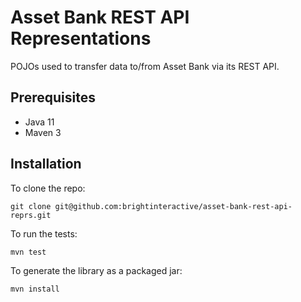 Asset Bank REST API Representations
===================================

POJOs used to transfer data to/from Asset Bank via its REST API.

Prerequisites
-------------

* Java 11
* Maven 3

Installation
------------

To clone the repo:

    git clone git@github.com:brightinteractive/asset-bank-rest-api-reprs.git

To run the tests:

`mvn test`

To generate the library as a packaged jar:

`mvn install`
